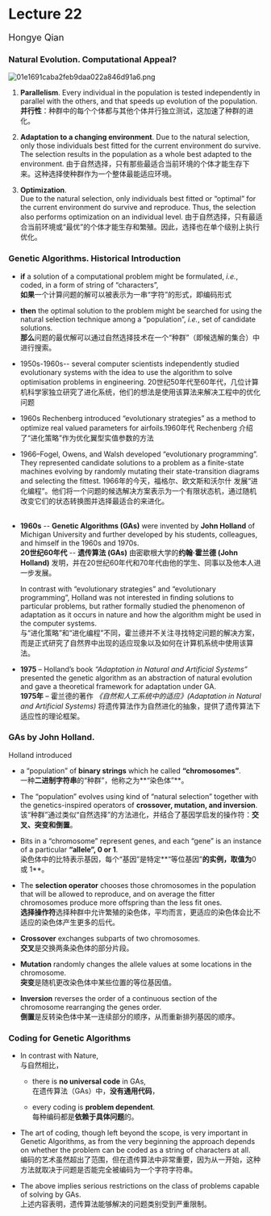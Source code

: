 # Lecture 22
<font size="4">Hongye Qian</font> 

### Natural Evolution. Computational Appeal?
![01e1691caba2feb9daa022a846d91a6.png](https://s2.loli.net/2024/12/02/PMgZETCfe3UFXrR.png)
1. **Parallelism**. Every individual in the population is tested independently in parallel with the others, and that speeds up evolution of the population.  
   **并行性**：种群中的每个个体都与其他个体并行独立测试，这加速了种群的进化。

2. **Adaptation to a changing environment**. Due to the natural selection, only those individuals best fitted for the current environment do survive. The selection results in the population as a whole best adapted to the environment. 
由于自然选择，只有那些最适合当前环境的个体才能生存下来。这种选择使种群作为一个整体最能适应环境。

3. **Optimization**.  
Due to the natural selection, only individuals best fitted or “optimal” for the current environment do survive and reproduce. Thus, the selection also performs optimization on an individual level.
由于自然选择，只有最适合当前环境或“最优”的个体才能生存和繁殖。因此，选择也在单个级别上执行优化。

### Genetic Algorithms. Historical Introduction
- **if** a solution of a computational problem might be formulated, *i.e.*, coded, in a form of string of “characters”,  
  **如果**一个计算问题的解可以被表示为一串“字符”的形式，即编码形式
- **then** the optimal solution to the problem might be searched for using the natural selection technique among a “population”, *i.e.*, set of candidate solutions.  
  **那么**问题的最优解可以通过自然选择技术在一个“种群”（即候选解的集合）中进行搜索。
- 1950s-1960s-- several computer scientists independently studied evolutionary systems with the idea to use the algorithm to solve optimisation problems in engineering. 20世纪50年代至60年代，几位计算机科学家独立研究了进化系统，他们的想法是使用该算法来解决工程中的优化问题
- 1960s Rechenberg introduced “evolutionary strategies” as a method to optimize real valued parameters for airfoils.1960年代 Rechenberg 介绍了“进化策略”作为优化翼型实值参数的方法
- 1966–Fogel, Owens, and Walsh developed “evolutionary programming”. They represented candidate solutions to a problem as a finite-state machines evolving by randomly mutating their state-transition diagrams and selecting the fittest. 1966年的今天，福格尔、欧文斯和沃尔什 发展“进化编程”。他们将一个问题的候选解决方案表示为一个有限状态机，通过随机改变它们的状态转换图并选择最适合的来进化。
<br></br>
- **1960s** -- **Genetic Algorithms (GAs)** were invented by **John Holland** of Michigan University and further developed by his students, colleagues, and himself in the 1960s and 1970s.  
  **20世纪60年代** -- **遗传算法 (GAs)** 由密歇根大学的**约翰·霍兰德 (John Holland)** 发明，并在20世纪60年代和70年代由他的学生、同事以及他本人进一步发展。  

  In contrast with “evolutionary strategies” and “evolutionary programming”, Holland was not interested in finding solutions to particular problems, but rather formally studied the phenomenon of adaptation as it occurs in nature and how the algorithm might be used in the computer systems.  
  与“进化策略”和“进化编程”不同，霍兰德并不关注寻找特定问题的解决方案，而是正式研究了自然界中出现的适应现象以及如何在计算机系统中使用该算法。  

- **1975** – Holland’s book *“Adaptation in Natural and Artificial Systems”* presented the genetic algorithm as an abstraction of natural evolution and gave a theoretical framework for adaptation under GA.  
  **1975年** – 霍兰德的著作 *《自然和人工系统中的适应》(Adaptation in Natural and Artificial Systems)* 将遗传算法作为自然进化的抽象，提供了遗传算法下适应性的理论框架。


### GAs by John Holland.
Holland introduced  


- a “population” of **binary strings** which he called **“chromosomes”**.  
  一种**二进制字符串**的“种群”，他称之为**“染色体”**。  

- The “population” evolves using kind of “natural selection” together with the genetics-inspired operators of **crossover, mutation, and inversion**.  
  该“种群”通过类似“自然选择”的方法进化，并结合了基因学启发的操作符：**交叉、突变和倒置**。  

- Bits in a “chromosome” represent genes, and each “gene” is an instance of a particular **“allele”, 0 or 1**.  
  染色体中的比特表示基因，每个“基因”是特定**“等位基因”**的实例，取值为**0 或 1**。  

- The **selection operator** chooses those chromosomes in the population that will be allowed to reproduce, and on average the fitter chromosomes produce more offspring than the less fit ones.  
  **选择操作符**选择种群中允许繁殖的染色体，平均而言，更适应的染色体会比不适应的染色体产生更多的后代。  

- **Crossover** exchanges subparts of two chromosomes.  
  **交叉**是交换两条染色体的部分片段。  

- **Mutation** randomly changes the allele values at some locations in the chromosome.  
  **突变**是随机更改染色体中某些位置的等位基因值。  

- **Inversion** reverses the order of a continuous section of the chromosome rearranging the genes order.  
  **倒置**是反转染色体中某一连续部分的顺序，从而重新排列基因的顺序。

### Coding for Genetic Algorithms
- In contrast with Nature,  
  与自然相比，  

  - there is **no universal code** in GAs,  
    在遗传算法（GAs）中，**没有通用代码**，  

  - every coding is **problem dependent**.  
    每种编码都是**依赖于具体问题**的。  

- The art of coding, though left beyond the scope, is very important in Genetic Algorithms, as from the very beginning the approach depends on whether the problem can be coded as a string of characters at all.  
  编码的艺术虽然超出了范围，但在遗传算法中非常重要，因为从一开始，这种方法就取决于问题是否能完全被编码为一个字符字符串。  

- The above implies serious restrictions on the class of problems capable of solving by GAs.  
  上述内容表明，遗传算法能够解决的问题类别受到严重限制。








